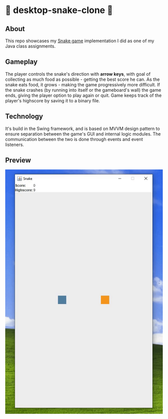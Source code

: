 ﻿# 🐍 desktop-snake-clone 🐍

## About
This repo showcases my [Snake game](https://en.wikipedia.org/wiki/Snake_(video_game_genre)) implementation I did as one 
of my Java class assignments.

## Gameplay
The player controls the snake's direction with **arrow keys**, with goal of collecting as much food as possible - getting the best score he can. 
As the snake eats food, it grows - making the game progressively more difficult. If the snake crashes (by running into itself or the gameboard's wall) the game ends, 
giving the player option to play again or quit. Game keeps track of the player's highscore by saving it to a binary file. 

## Technology
It's build in the Swing framework, and is based on MVVM design pattern to 
ensure separation between the game's GUI and internal logic modules. 
The communication between the two is done through events and event listeners.

## Preview
<p align="center">
  <img src="res/preview.gif" alt="preview-gif">
</p>
